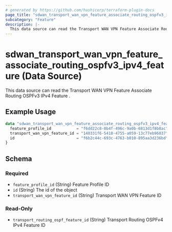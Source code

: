 ```yaml
---
# generated by https://github.com/hashicorp/terraform-plugin-docs
page_title: "sdwan_transport_wan_vpn_feature_associate_routing_ospfv3_ipv4_feature Data Source - terraform-provider-sdwan"
subcategory: "Feature"
description: |-
  This data source can read the Transport WAN VPN Feature Associate Routing OSPFv3 IPv4 Feature .
---
```


# sdwan_transport_wan_vpn_feature_associate_routing_ospfv3_ipv4_feature (Data Source)

This data source can read the Transport WAN VPN Feature Associate Routing OSPFv3 IPv4 Feature .

## Example Usage

```terraform
data "sdwan_transport_wan_vpn_feature_associate_routing_ospfv3_ipv4_feature" "example" {
  feature_profile_id           = "f6dd22c8-0b4f-496c-9a0b-6813d1f8b8ac"
  transport_wan_vpn_feature_id = "140331f6-5418-4755-a059-13c77eb96037"
  id                           = "f6b2c44c-693c-4763-b010-895aa3d236bd"
}
```

<!-- schema generated by tfplugindocs -->
## Schema

### Required

- `feature_profile_id` (String) Feature Profile ID
- `id` (String) The id of the object
- `transport_wan_vpn_feature_id` (String) Transport WAN VPN Feature ID

### Read-Only

- `transport_routing_ospf_feature_id` (String) Transport Routing OSPFv4 IPv4 Feature ID
